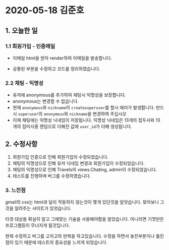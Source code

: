 # 2020-05-18 김준호

## 1. 오늘한 일

### 1.1 회원가입 - 인증메일

- 이메일 html을 받아 render하여 이메일을 발송합니다.

- 공통된 부분을 수정하고 코드를 정리하였습니다.





### 2.2 채팅 - 익명성

- 유저에 anonymous를 추가하여 채팅시 익명성을 보장합니다.
- anonymous는 변경할 수 없습니다.
- 현재 `anonymous`와 `nickname`이 `createsuperuser`를 할시 에러가 발생합니다. 반드시 `superuser`의 `anonymous`와 `nickname`을 변경하여 주십시오
- 이제 채팅에는 익명성 닉네임이 저장됩니다. 익명성 닉네임은 13개의 접두사와 13개의 접미사중 랜덤으로 더해진 값에 `user_id`가 더해 생성됩니다.





## 2. 수정사항

1. 회원가입 인증으로 인해 회원가입이 수정되었습니다.
2. 채팅의 익명성으로 인해 유저 닉네임 변경과 회원가입이 수정되었습니다.
3. 채팅의 익명성으로 인해 Travels의 views.Chating, admin이 수정되었습니다.
4. 테스트를 진행하며 버그를 수정하였습니다.





### 3. 느낀점

gmail의 css는 html과 달리 작동하지 않는것이 몇개 있단것을 알앗습니다. 찾아보니 그것을 알려주는 사이트가 있엇습니다. 



타겟 대상을 확실히 알고 그에맞는 기술을 사용해야함을 알았습니다. 아니라면 기껏만든 프로그램등이 무너지게 될것입니다.



현재 수정하고 버그를 고치고의 반복을 하고있습니다. 수정을 하면서 놓친부분이나 틀린점이 있기 때문에 테스트의 중요성을 느끼게 되었습니다.

